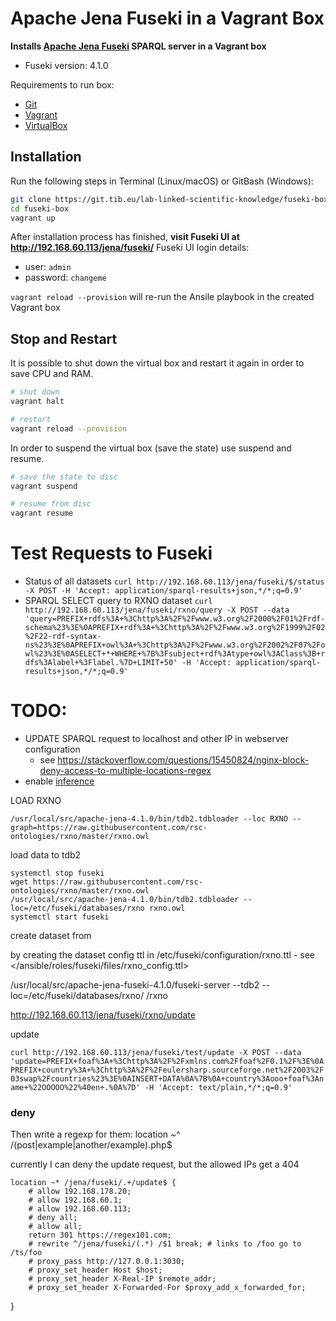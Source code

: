 # Apache Jena Fuseki in a Vagrant Box

**Installs [Apache Jena Fuseki](https://jena.apache.org/documentation/fuseki2/) SPARQL server in a Vagrant box**

* Fuseki version: 4.1.0


Requirements to run box:
* [Git](https://git-scm.com/downloads)
* [Vagrant](https://www.vagrantup.com/downloads.html)
* [VirtualBox](https://www.virtualbox.org/wiki/Downloads)


## Installation

Run the following steps in Terminal (Linux/macOS) or GitBash (Windows):
```bash
git clone https://git.tib.eu/lab-linked-scientific-knowledge/fuseki-box.git
cd fuseki-box
vagrant up
```

After installation process has finished, **visit Fuseki UI at  <http://192.168.60.113/jena/fuseki/>**
Fuseki UI login details:
* user: `admin`
* password: `changeme` 

`vagrant reload --provision` will re-run the Ansile playbook in the created Vagrant box

## Stop and Restart

It is possible to shut down the virtual box and restart it again in order to save CPU and RAM.

```bash
# shut down
vagrant halt

# restart
vagrant reload --provision
```

In order to suspend the virtual box (save the state) use suspend and resume.

```bash
# save the state to disc
vagrant suspend

# resume from disc
vagrant resume
```

# Test Requests to Fuseki
* Status of all datasets `curl http://192.168.60.113/jena/fuseki/$/status -X POST -H 'Accept: application/sparql-results+json,*/*;q=0.9'` 
* SPARQL SELECT query to RXNO dataset `curl http://192.168.60.113/jena/fuseki/rxno/query -X POST --data 'query=PREFIX+rdfs%3A+%3Chttp%3A%2F%2Fwww.w3.org%2F2000%2F01%2Frdf-schema%23%3E%0APREFIX+rdf%3A+%3Chttp%3A%2F%2Fwww.w3.org%2F1999%2F02%2F22-rdf-syntax-ns%23%3E%0APREFIX+owl%3A+%3Chttp%3A%2F%2Fwww.w3.org%2F2002%2F07%2Fowl%23%3E%0ASELECT+*+WHERE+%7B%3Fsubject+rdf%3Atype+owl%3AClass%3B+rdfs%3Alabel+%3Flabel.%7D+LIMIT+50' -H 'Accept: application/sparql-results+json,*/*;q=0.9'`



# TODO:

*  UPDATE SPARQL request to localhost and other IP in webserver configuration
    * see <https://stackoverflow.com/questions/15450824/nginx-block-deny-access-to-multiple-locations-regex>
* enable [inference](https://jena.apache.org/documentation/inference/)  

LOAD RXNO

`/usr/local/src/apache-jena-4.1.0/bin/tdb2.tdbloader --loc RXNO --graph=https://raw.githubusercontent.com/rsc-ontologies/rxno/master/rxno.owl` 


load data to tdb2
```
systemctl stop fuseki
wget https://raw.githubusercontent.com/rsc-ontologies/rxno/master/rxno.owl
/usr/local/src/apache-jena-4.1.0/bin/tdb2.tdbloader --loc=/etc/fuseki/databases/rxno rxno.owl 
systemctl start fuseki
```
create dataset from

by creating the dataset config ttl in /etc/fuseki/configuration/rxno.ttl - see </ansible/roles/fuseki/files/rxno_config.ttl>

/usr/local/src/apache-jena-fuseki-4.1.0/fuseki-server --tdb2 --loc=/etc/fuseki/databases/rxno/ /rxno


http://192.168.60.113/jena/fuseki/rxno/update

update 

`curl http://192.168.60.113/jena/fuseki/test/update -X POST --data 'update=PREFIX+foaf%3A+%3Chttp%3A%2F%2Fxmlns.com%2Ffoaf%2F0.1%2F%3E%0APREFIX+country%3A+%3Chttp%3A%2F%2Feulersharp.sourceforge.net%2F2003%2F03swap%2Fcountries%23%3E%0AINSERT+DATA%0A%7B%0A+country%3Aooo+foaf%3Aname+%22OOOOO%22%40en+.%0A%7D' -H 'Accept: text/plain,*/*;q=0.9'`



### deny

Then write a regexp for them: location ~^ /(post|example|another/example)\.php$ 

currently I can deny the update request, but the allowed IPs get a 404



    location ~* /jena/fuseki/.+/update$ {
        # allow 192.168.178.20;
        # allow 192.168.60.1; 
        # allow 192.168.60.113;
        # deny all;
        # allow all;
        return 301 https://regex101.com; 
        # rewrite ^/jena/fuseki/(.*) /$1 break; # links to /foo go to /ts/foo
        # proxy_pass http://127.0.0.1:3030;
        # proxy_set_header Host $host;
        # proxy_set_header X-Real-IP $remote_addr;
        # proxy_set_header X-Forwarded-For $proxy_add_x_forwarded_for;   
 }